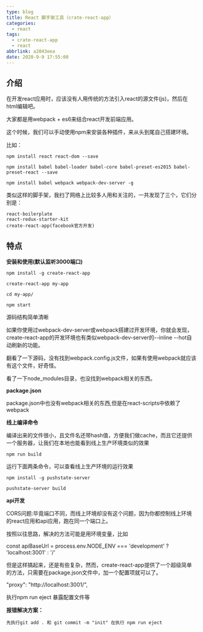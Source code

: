 ```yaml
---
type: blog
title: React 脚手架工具（crate-react-app）
categories:
  - react
tags:
  - crate-react-app
  - react
abbrlink: a2043eea
date: 2020-9-9 17:55:00
---
```


## 介绍

在开发react应用时，应该没有人用传统的方法引入react的源文件(js)，然后在html编辑吧。

大家都是用webpack + es6来结合react开发前端应用。

这个时候，我们可以手动使用npm来安装各种插件，来从头到尾自己搭建环境。

比如：

```
npm install react react-dom --save

npm install babel babel-loader babel-core babel-preset-es2015 babel-preset-react --save

npm install babel webpack webpack-dev-server -g
```
<!-- more -->

类似这样的脚手架，我扫了网络上比较多人用和关注的，一共发现了三个，它们分别是：

```
react-boilerplate
react-redux-starter-kit
create-react-app(facebook官方开发)
```

## 特点

**安装和使用(默认监听3000端口)**

```
npm install -g create-react-app

create-react-app my-app

cd my-app/

npm start
```

源码结构简单清晰

如果你使用过webpack-dev-server或webpack搭建过开发环境，你就会发现，create-react-app的开发环境也有类似webpack-dev-server的--inline --hot自动刷新的功能。

翻看了一下源码，没有找到webpack.config.js文件，如果有使用webpack就应该有这个文件，好奇怪。

看了一下node_modules目录，也没找到webpack相关的东西。

**package.json**

package.json中也没有webpack相关的东西,但是在react-scripts中依赖了webpack



**线上编译命令**

编译出来的文件很小，且文件名还带hash值，方便我们做cache，而且它还提供一个服务器，让我们在本地也能看到线上生产环境类似的效果

```
npm run build
```

运行下面两条命令，可以查看线上生产环境的运行效果

```
npm install -g pushstate-server

pushstate-server build
```



**api开发**

CORS问题:毕竟端口不同，而线上环境却没有这个问题，因为你都控制线上环境的react应用和api应用，跑在同一个端口上。

按照以往思路，解决的方法可能是用环境变量，比如

const apiBaseUrl = process.env.NODE_ENV === 'development' ? 'localhost:3001' : '/'

但是这样搞起来，还是有些复杂，然而，create-react-app提供了一个超级简单的方法，只需要在package.json文件中，加一个配置项就可以了。

"proxy": "http://localhost:3001/",

执行npm run eject 暴露配置文件等



**报错解决方案：**

```
先执行git add . 和 git commit -m "init" 在执行 npm run eject
```

